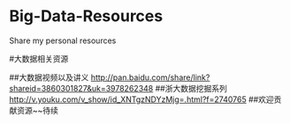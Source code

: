 Big-Data-Resources
==================

Share my personal resources 

#大数据相关资源


##大数据视频以及讲义
<http://pan.baidu.com/share/link?shareid=3860301827&uk=3978262348>
##浙大数据挖掘系列
<http://v.youku.com/v_show/id_XNTgzNDYzMjg=.html?f=2740765>
##欢迎贡献资源~~待续
